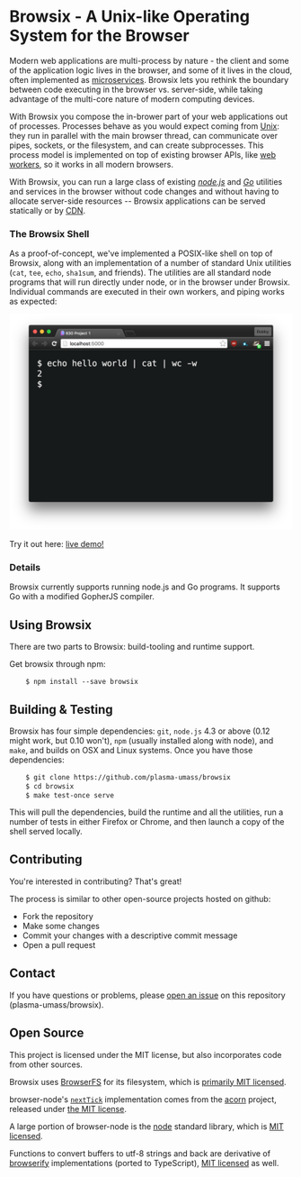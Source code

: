 Browsix - A Unix-like Operating System for the Browser
======================================================

Modern web applications are multi-process by nature - the client and
some of the application logic lives in the browser, and some of it
lives in the cloud, often implemented as
[microservices](https://en.wikipedia.org/wiki/Microservices).  Browsix
lets you rethink the boundary between code executing in the browser
vs. server-side, while taking advantage of the multi-core nature of
modern computing devices.

With Browsix you compose the in-brower part of your web applications
out of processes.  Processes behave as you would expect coming from
[Unix](https://en.wikipedia.org/wiki/Unix): they run in parallel with
the main browser thread, can communicate over pipes, sockets, or the
filesystem, and can create subprocesses.  This process model is
implemented on top of existing browser APIs, like [web
workers](https://en.wikipedia.org/wiki/Web_worker), so it works in all
modern browsers.

With Browsix, you can run a large class of existing
[*node.js*](https://nodejs.org/) and [*Go*](https://golang.org/)
utilities and services in the browser without code changes and without
having to allocate server-side resources -- Browsix applications can
be served statically or by
[CDN](https://en.wikipedia.org/wiki/Content_delivery_network).

### The Browsix Shell

As a proof-of-concept, we've implemented a POSIX-like shell on top of
Browsix, along with an implementation of a number of standard Unix
utilities (`cat`, `tee`, `echo`, `sha1sum`, and friends).  The
utilities are all standard node programs that will run directly under
node, or in the browser under Browsix.  Individual commands are
executed in their own workers, and piping works as expected:

![shell](doc/img/shell.png)

Try it out here: [live demo!](https://unix.bpowers.net/)

### Details

Browsix currently supports running node.js and Go programs.  It
supports Go with a modified GopherJS compiler.


Using Browsix
-------------

There are two parts to Browsix: build-tooling and runtime support.

Get browsix through npm:

```
    $ npm install --save browsix
```


Building & Testing
------------------

Browsix has four simple dependencies: `git`, `node.js` 4.3 or above
(0.12 might work, but 0.10 won't), `npm` (usually installed along with
node), and `make`, and builds on OSX and Linux systems.  Once you have
those dependencies:

```
    $ git clone https://github.com/plasma-umass/browsix
    $ cd browsix
    $ make test-once serve
```

This will pull the dependencies, build the runtime and all the
utilities, run a number of tests in either Firefox or Chrome, and then
launch a copy of the shell served locally.


Contributing
------------

You're interested in contributing?  That's great!

The process is similar to other open-source projects hosted on github:

* Fork the repository
* Make some changes
* Commit your changes with a descriptive commit message
* Open a pull request


Contact
-------

If you have questions or problems, please [open an
issue](https://github.com/plasma-umass/browsix/issues) on this
repository (plasma-umass/browsix).


Open Source
-----------

This project is licensed under the MIT license, but also incorporates
code from other sources.

Browsix uses [BrowserFS](https://github.com/jvilk/BrowserFS) for its
filesystem, which is [primarily MIT licensed](LICENSE.browserfs).

browser-node's [`nextTick`](src/browser-node/browser-node.ts#L114)
implementation comes from the
[acorn](https://github.com/marijnh/acorn) project, released under [the
MIT license](LICENSE.acorn).

A large portion of browser-node is the
[node](https://github.com/nodejs/node) standard library, which is [MIT
licensed](LICENSE.node).

Functions to convert buffers to utf-8 strings and back are derivative
of
[browserify](https://github.com/substack/node-browserify/blob/master/LICENSE)
implementations (ported to TypeScript), [MIT
licensed](LICENSE.browserify) as well.
